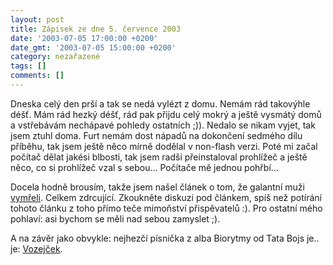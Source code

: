 ```yaml
---
layout: post
title: Zápisek ze dne 5. července 2003
date: '2003-07-05 17:00:00 +0200'
date_gmt: '2003-07-05 15:00:00 +0200'
category: nezařazené
tags: []
comments: []
---
```

<p>Dneska celý den prší a tak se nedá vylézt z domu. Nemám rád takovýhle déšť.  Mám rád hezký déšť, rád pak přijdu celý mokrý a ještě vysmátý domů a  vstřebávám nechápavé pohledy ostatních ;)). Nedalo se nikam vyjet, tak jsem ztuhl  doma. Furt nemám dost nápadů na dokončení sedmého dílu příběhu, tak jsem ještě  něco mírně dodělal v non-flash verzi. Poté mi začal počítač dělat jakési  blbosti, tak jsem radši přeinstaloval prohlížeč a ještě něco, co si prohlížeč  vzal s sebou... Počítače mě jednou pohřbí...</p>
<p>Docela hodně brousím, takže jsem našel článek o tom, že galantní muži <a  href="http://www.pooh.cz/a.asp?a=2005035&amp;db=" target="_blank">vymřeli</a>. Celkem  zdrcující. Zkoukněte diskuzi pod článkem, spíš než potírání tohoto článku z  toho přímo teče mimoňství přispěvatelů :). Pro ostatní mého pohlaví: asi bychom  se měli nad sebou zamyslet ;).</p>
<p>A na závěr jako obvykle: nejhezčí písnička z alba Biorytmy od Tata Bojs je.. je: <a  href="art.php?a=vozejcek.htm">Vozejček</a>.</p>
